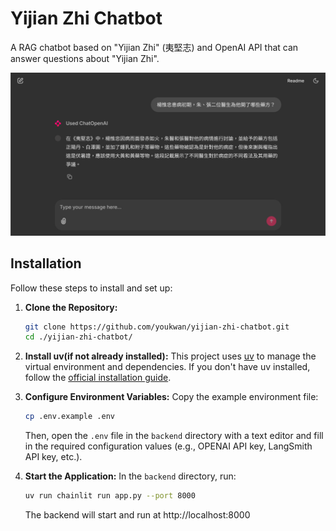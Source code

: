 # Yijian Zhi Chatbot
A RAG chatbot based on "Yijian Zhi" (夷堅志) and OpenAI API that can answer questions about "Yijian Zhi".

![App Banner](./public/demo.png)

## Installation

Follow these steps to install and set up:

1.  **Clone the Repository:**
    ```bash
    git clone https://github.com/youkwan/yijian-zhi-chatbot.git
    cd ./yijian-zhi-chatbot/
    ```

2.  **Install uv(if not already installed):**
    This project uses [uv](https://github.com/astral-sh/uv) to manage the virtual environment and dependencies. If you don't have uv installed, follow the [official installation guide](https://docs.astral.sh/uv/getting-started/installation/).

3.  **Configure Environment Variables:**
    Copy the example environment file:
    ```bash
    cp .env.example .env
    ```
    Then, open the `.env` file in the `backend` directory with a text editor and fill in the required configuration values (e.g., OPENAI API key, LangSmith API key, etc.).


3.  **Start the Application:**
    In the `backend` directory, run:
    ```bash
    uv run chainlit run app.py --port 8000
    ```
    The backend will start and run at http://localhost:8000